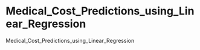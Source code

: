 # Medical_Cost_Predictions_using_Linear_Regression
Medical_Cost_Predictions_using_Linear_Regression
